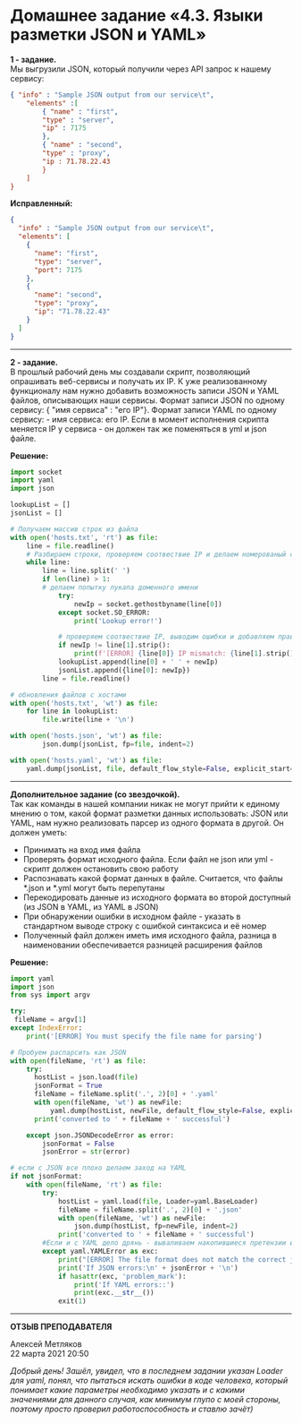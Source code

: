 # Домашнее задание «4.3. Языки разметки JSON и YAML»

**1 - задание.**    
Мы выгрузили JSON, который получили через API запрос к нашему сервису:    
```json
{ "info" : "Sample JSON output from our service\t",
    "elements" :[
        { "name" : "first",
        "type" : "server",
        "ip" : 7175 
        },
        { "name" : "second",
        "type" : "proxy",
        "ip : 71.78.22.43
        }
    ]
}
```


**Исправленный:**       
```json
{
  "info" : "Sample JSON output from our service\t",
  "elements": [
    {
      "name": "first",
      "type": "server",
      "port": 7175
    },
    {
      "name": "second",
      "type": "proxy",
      "ip": "71.78.22.43"
    }
  ]
}
```

---

**2 - задание.**    
В прошлый рабочий день мы создавали скрипт, позволяющий опрашивать веб-сервисы и получать их IP. К уже реализованному функционалу нам нужно добавить возможность записи JSON и YAML файлов, описывающих наши сервисы. Формат записи JSON по одному сервису: { "имя сервиса" : "его IP"}. Формат записи YAML по одному сервису: - имя сервиса: его IP. Если в момент исполнения скрипта меняется IP у сервиса - он должен так же поменяться в yml и json файле.

**Решение:**    
```python
import socket
import yaml
import json

lookupList = []
jsonList = []

# Получаем массив строк из файла
with open('hosts.txt', 'rt') as file:
    line = file.readline()
    # Разбираем строки, проверяем соотвествие IP и делаем номерованый словарь из хостов с ip
    while line:
        line = line.split(' ')
        if len(line) > 1:
        # делаем попытку лукапа доменного имени
            try:
                newIp = socket.gethostbyname(line[0])
            except socket.SO_ERROR:
                print('Lookup error!')

            # проверяем соотвествие IP, выводим ошибки и добавляем правильный вариант в список
            if newIp != line[1].strip():
                print(f'[ERROR] {line[0]} IP mismatch: {line[1].strip()} {newIp}')
            lookupList.append(line[0] + ' ' + newIp)
            jsonList.append({line[0]: newIp})
        line = file.readline()

# обновления файлов с хостами
with open('hosts.txt', 'wt') as file:
    for line in lookupList:
        file.write(line + '\n')

with open('hosts.json', 'wt') as file:
        json.dump(jsonList, fp=file, indent=2)

with open('hosts.yaml', 'wt') as file:
    yaml.dump(jsonList, file, default_flow_style=False, explicit_start=True, explicit_end=True)
```

---

**Дополнительное задание (со звездочкой).**    
Так как команды в нашей компании никак не могут прийти к единому мнению о том, какой формат разметки данных использовать: JSON или YAML, нам нужно реализовать парсер из одного формата в другой. Он должен уметь:

*    Принимать на вход имя файла
*    Проверять формат исходного файла. Если файл не json или yml - скрипт должен остановить свою работу
*    Распознавать какой формат данных в файле. Считается, что файлы *.json и *.yml могут быть перепутаны
*    Перекодировать данные из исходного формата во второй доступный (из JSON в YAML, из YAML в JSON)
*    При обнаружении ошибки в исходном файле - указать в стандартном выводе строку с ошибкой синтаксиса и её номер
*    Полученный файл должен иметь имя исходного файла, разница в наименовании обеспечивается разницей расширения файлов


**Решение:**    
```python
import yaml
import json
from sys import argv

try:
 fileName = argv[1]
except IndexError:
    print('[ERROR] You must specify the file name for parsing')

# Пробуем распарсить как JSON
with open(fileName, 'rt') as file:
    try:
      hostList = json.load(file)
      jsonFormat = True
      fileName = fileName.split('.', 2)[0] + '.yaml'
      with open(fileName, 'wt') as newFile:
          yaml.dump(hostList, newFile, default_flow_style=False, explicit_start=True, explicit_end=True)
      print('converted to ' + fileName + ' successful')

    except json.JSONDecodeError as error:
        jsonFormat = False
        jsonError = str(error)

# если с JSON все плохо делаем заход на YAML
if not jsonFormat:
    with open(fileName, 'rt') as file:
        try:
            hostList = yaml.load(file, Loader=yaml.BaseLoader)
            fileName = fileName.split('.', 2)[0] + '.json'
            with open(fileName, 'wt') as newFile:
                json.dump(hostList, fp=newFile, indent=2)
            print('converted to ' + fileName + ' successful')
        #Если и с YAML дело дрянь - вываливаем накопившиеся претензии и выходим с ошибкой
        except yaml.YAMLError as exc:
            print("[ERROR] The file format does not match the correct json or yaml\n")
            print('If JSON errors:\n' + jsonError + '\n')
            if hasattr(exc, 'problem_mark'):
                print('If YAML errors::')
                print(exc.__str__())
            exit(1)
```

---

**ОТЗЫВ ПРЕПОДАВАТЕЛЯ**

Алексей Метляков    
22 марта 2021 20:50

*Добрый день!
Зашёл, увидел, что в последнем задании указан Loader для yaml, понял, что пытаться искать ошибки в коде человека, который понимает какие параметры необходимо указать и с какими значениями для данного случая, как минимум глупо с моей стороны, поэтому просто проверил работоспособность и ставлю зачёт)*